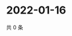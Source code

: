 # 2022-01-16

共 0 条

<!-- BEGIN WEIBO -->
<!-- 最后更新时间 Sun Jan 16 2022 06:08:47 GMT+0800 (China Standard Time) -->

<!-- END WEIBO -->
